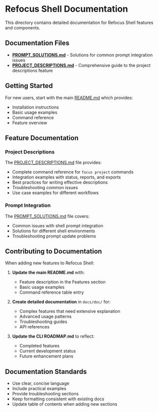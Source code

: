 # Refocus Shell Documentation

This directory contains detailed documentation for Refocus Shell features and components.

## Documentation Files

- **[PROMPT_SOLUTIONS.md](doc/PROMPT_SOLUTIONS.md)** - Solutions for common prompt integration issues
- **[PROJECT_DESCRIPTIONS.md](doc/PROJECT_DESCRIPTIONS.md)** - Comprehensive guide to the project descriptions feature

## Getting Started

For new users, start with the main [README.md](../README.md) which provides:
- Installation instructions
- Basic usage examples
- Command reference
- Feature overview

## Feature Documentation

### Project Descriptions

The [PROJECT_DESCRIPTIONS.md](doc/PROJECT_DESCRIPTIONS.md) file provides:
- Complete command reference for `focus project` commands
- Integration examples with status, reports, and exports
- Best practices for writing effective descriptions
- Troubleshooting common issues
- Use case examples for different workflows

### Prompt Integration

The [PROMPT_SOLUTIONS.md](doc/PROMPT_SOLUTIONS.md) file covers:
- Common issues with shell prompt integration
- Solutions for different shell environments
- Troubleshooting prompt update problems

## Contributing to Documentation

When adding new features to Refocus Shell:

1. **Update the main README.md** with:
   - Feature description in the Features section
   - Basic usage examples
   - Command reference table entry

2. **Create detailed documentation** in `docs/doc/` for:
   - Complex features that need extensive explanation
   - Advanced usage patterns
   - Troubleshooting guides
   - API references

3. **Update the CLI ROADMAP.md** to reflect:
   - Completed features
   - Current development status
   - Future enhancement plans

## Documentation Standards

- Use clear, concise language
- Include practical examples
- Provide troubleshooting sections
- Keep formatting consistent with existing docs
- Update table of contents when adding new sections
